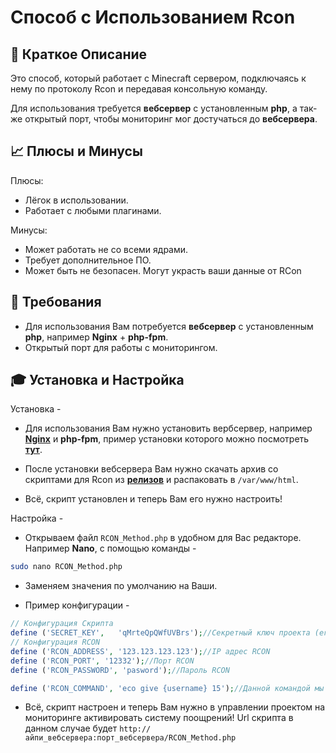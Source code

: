 # Способ с Использованием Rcon

## 📝 Краткое Описание

Это способ, который работает с Minecraft сервером, подключаясь к нему по протоколу Rcon и передавая консольную команду.

Для использования требуется **вебсервер** с установленным **php**, а так-же открытый порт, чтобы мониторинг мог достучаться до **вебсервера**.

## 📈 Плюсы и Минусы

Плюсы:

- Лёгок в использовании.
- Работает с любыми плагинами.

Минусы:

- Может работать не со всеми ядрами.
- Требует дополнительное ПО.
- Может быть не безопасен. Могут украсть ваши данные от RCon

## 🧾 Требования

- Для использования Вам потребуется **вебсервер** с установленным **php**, например **Nginx** + **php-fpm**.
- Открытый порт для работы с мониторингом.

## 🎓 Установка и Настройка

Установка -

* Для использования Вам нужно установить вербсервер, например [**Nginx**](https://www.nginx.com/) и **php-fpm**, пример установки которого можно посмотреть [**тут**](/docs/RewardSystem/WebServer.md).

* После установки вебсервера Вам нужно скачать архив со скриптами для Rcon из [**релизов**](https://github.com/kartashovio/reward-system-docs/releases) и распаковать в `/var/www/html`.

* Всё, скрипт установлен и теперь Вам его нужно настроить!

Настройка -

* Открываем файл `RCON_Method.php` в удобном для Вас редакторе. Например **Nano**, с помощью команды -

```sh
sudo nano RCON_Method.php
```

* Заменяем значения по умолчанию на Ваши.

* Пример конфигурации -

```php
// Конфигурация Скрипта
define ('SECRET_KEY',	'qMrteQpQWfUVBrs');//Секретный ключ проекта (его можно посмотреть в редактировании вашего проекта)
// Конфигурация RCON
define ('RCON_ADDRESS', '123.123.123.123');//IP адрес RCON
define ('RCON_PORT', '12332');//Порт RCON
define ('RCON_PASSWORD', 'pasword');//Пароль RCON

define ('RCON_COMMAND', 'eco give {username} 15');//Данной командой мы выдаём игроку 15 монет EssentialsX. Вы можете использовать любую команду, просто замените ник игрока на {username}
```

* Всё, скрипт настроен и теперь Вам нужно в управлении проектом на мониторинге активировать систему поощрений! Url скрипта в данном случае будет `http://айпи_вебсервера:порт_вебсервера/RCON_Method.php`